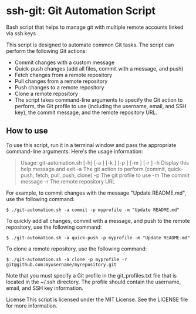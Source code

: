 # ssh-git: Git Automation Script
Bash script that helps to manage git with multiple remote accounts linked via ssh keys  

This script is designed to automate common Git tasks. The script can perform the following Git actions:

* Commit changes with a custom message
* Quick-push changes (add all files, commit with a message, and push)
* Fetch changes from a remote repository
* Pull changes from a remote repository
* Push changes to a remote repository
* Clone a remote repository
* The script takes command-line arguments to specify the Git action to perform, the Git profile to use (including the username, email, and SSH key), the commit message, and the remote repository URL.

## How to use
To use this script, run it in a terminal window and pass the appropriate command-line arguments. Here's the usage information:


>Usage: git-automation.sh [-h] [-a <action>] [-k <key>] [-p <profile>] [-m <message>] [-r <remote>]
 -h           Display this help message and exit
 -a <action>  The git action to perform (commit, quick-push, fetch, pull, push, clone)
 -p <profile> The git profile to use
 -m <message> The commit message
 -r <remote>  The remote repository URL
    
For example, to commit changes with the message "Update README.md", use the following command:

    $ ./git-automation.sh -a commit -p myprofile -m "Update README.md"
    
To quickly add all changes, commit with a message, and push to the remote repository, use the following command:

    $ ./git-automation.sh -a quick-push -p myprofile -m "Update README.md"

To clone a remote repository, use the following command:

    $ ./git-automation.sh -a clone -p myprofile -r git@github.com:myusername/myrepository.git

Note that you must specify a Git profile in the git_profiles.txt file that is located in the ~/.ssh directory. The profile should contain the username, email, and SSH key information.

License
This script is licensed under the MIT License. See the LICENSE file for more information.
